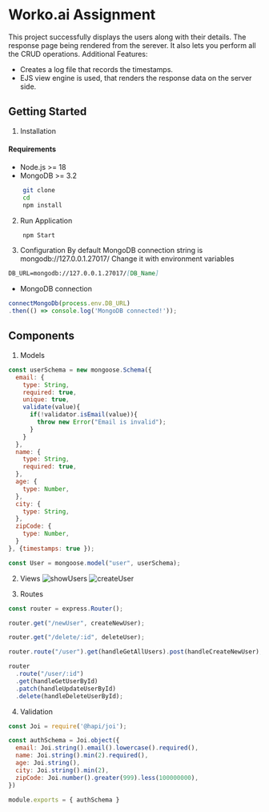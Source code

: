 
# Worko.ai Assignment

This project successfully displays the users along with their details. The response page being rendered from the serever. It also lets you perform all the CRUD operations.
Additional Features:
- Creates a log file that records the timestamps.
- EJS view engine is used, that renders the response data on the server side.

## Getting Started 

1. Installation
#### Requirements
- Node.js >= 18
- MongoDB >= 3.2

```bash
    git clone 
    cd 
    npm install 
```

2. Run Application
```bash
    npm Start
```

3. Configuration
By default MongoDB connection string is mongodb://127.0.0.1.27017/
Change it with environment variables
```md
DB_URL=mongodb://127.0.0.1.27017/[DB_Name]
```
- MongoDB connection
```javascript
connectMongoDb(process.env.DB_URL)
.then(() => console.log('MongoDB connected!'));
```

## Components

1. Models
```javascript
const userSchema = new mongoose.Schema({
  email: {
    type: String, 
    required: true,
    unique: true,
    validate(value){
      if(!validator.isEmail(value)){
        throw new Error("Email is invalid");
      }
    }
  },
  name: {
    type: String, 
    required: true, 
  },
  age: {
    type: Number,
  },
  city: {
    type: String,
  },
  zipCode: {
    type: Number,
  }
}, {timestamps: true });

const User = mongoose.model("user", userSchema);
```
2. Views
![showUsers](https://github.com/Boy-Bird/Worko.ai/assets/87183051/9fb5be69-404b-4d45-bd55-4cf097156a6f)
![createUser](https://github.com/Boy-Bird/Worko.ai/assets/87183051/126a8894-a6b2-4b5f-a32a-1de66bb6f25b)

3. Routes
```javascript
const router = express.Router();

router.get("/newUser", createNewUser);

router.get("/delete/:id", deleteUser);

router.route("/user").get(handleGetAllUsers).post(handleCreateNewUser);

router
  .route("/user/:id")
  .get(handleGetUserById)
  .patch(handleUpdateUserById)
  .delete(handleDeleteUserById);
```

4. Validation
```javascript
const Joi = require('@hapi/joi');

const authSchema = Joi.object({
  email: Joi.string().email().lowercase().required(),
  name: Joi.string().min(2).required(),
  age: Joi.string(),
  city: Joi.string().min(2),
  zipCode: Joi.number().greater(999).less(100000000),
})

module.exports = { authSchema }
```
